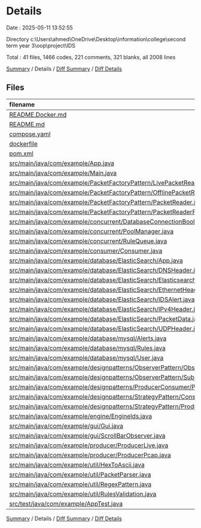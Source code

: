 # Details

Date : 2025-05-11 13:52:55

Directory c:\\Users\\ahmed\\OneDrive\\Desktop\\information\\college\\second term year 3\\oop\\project\\IDS

Total : 41 files,  1466 codes, 221 comments, 321 blanks, all 2008 lines

[Summary](results.md) / Details / [Diff Summary](diff.md) / [Diff Details](diff-details.md)

## Files
| filename | language | code | comment | blank | total |
| :--- | :--- | ---: | ---: | ---: | ---: |
| [README.Docker.md](/README.Docker.md) | Markdown | 13 | 0 | 6 | 19 |
| [README.md](/README.md) | Markdown | 12 | 0 | 1 | 13 |
| [compose.yaml](/compose.yaml) | YAML | 20 | 0 | 3 | 23 |
| [dockerfile](/dockerfile) | Docker | 27 | 50 | 20 | 97 |
| [pom.xml](/pom.xml) | XML | 125 | 14 | 16 | 155 |
| [src/main/java/com/example/App.java](/src/main/java/com/example/App.java) | Java | 16 | 50 | 8 | 74 |
| [src/main/java/com/example/Main.java](/src/main/java/com/example/Main.java) | Java | 8 | 1 | 2 | 11 |
| [src/main/java/com/example/PacketFactoryPattern/LivePacketReader.java](/src/main/java/com/example/PacketFactoryPattern/LivePacketReader.java) | Java | 39 | 1 | 9 | 49 |
| [src/main/java/com/example/PacketFactoryPattern/OfflinePacketReader.java](/src/main/java/com/example/PacketFactoryPattern/OfflinePacketReader.java) | Java | 25 | 0 | 7 | 32 |
| [src/main/java/com/example/PacketFactoryPattern/PacketReader.java](/src/main/java/com/example/PacketFactoryPattern/PacketReader.java) | Java | 6 | 0 | 3 | 9 |
| [src/main/java/com/example/PacketFactoryPattern/PacketReaderFactory.java](/src/main/java/com/example/PacketFactoryPattern/PacketReaderFactory.java) | Java | 12 | 11 | 3 | 26 |
| [src/main/java/com/example/concurrent/DatabaseConnectionBools.java](/src/main/java/com/example/concurrent/DatabaseConnectionBools.java) | Java | 39 | 1 | 12 | 52 |
| [src/main/java/com/example/concurrent/PoolManager.java](/src/main/java/com/example/concurrent/PoolManager.java) | Java | 45 | 6 | 9 | 60 |
| [src/main/java/com/example/concurrent/RuleQueue.java](/src/main/java/com/example/concurrent/RuleQueue.java) | Java | 10 | 0 | 6 | 16 |
| [src/main/java/com/example/consumer/Consumer.java](/src/main/java/com/example/consumer/Consumer.java) | Java | 22 | 1 | 3 | 26 |
| [src/main/java/com/example/database/ElasticSearch/App.java](/src/main/java/com/example/database/ElasticSearch/App.java) | Java | 89 | 1 | 19 | 109 |
| [src/main/java/com/example/database/ElasticSearch/DNSHeader.java](/src/main/java/com/example/database/ElasticSearch/DNSHeader.java) | Java | 9 | 0 | 4 | 13 |
| [src/main/java/com/example/database/ElasticSearch/ElasticsearchManager.java](/src/main/java/com/example/database/ElasticSearch/ElasticsearchManager.java) | Java | 203 | 1 | 18 | 222 |
| [src/main/java/com/example/database/ElasticSearch/EthernetHeader.java](/src/main/java/com/example/database/ElasticSearch/EthernetHeader.java) | Java | 12 | 0 | 5 | 17 |
| [src/main/java/com/example/database/ElasticSearch/IDSAlert.java](/src/main/java/com/example/database/ElasticSearch/IDSAlert.java) | Java | 27 | 3 | 8 | 38 |
| [src/main/java/com/example/database/ElasticSearch/IPv4Header.java](/src/main/java/com/example/database/ElasticSearch/IPv4Header.java) | Java | 15 | 0 | 6 | 21 |
| [src/main/java/com/example/database/ElasticSearch/PacketData.java](/src/main/java/com/example/database/ElasticSearch/PacketData.java) | Java | 18 | 0 | 7 | 25 |
| [src/main/java/com/example/database/ElasticSearch/UDPHeader.java](/src/main/java/com/example/database/ElasticSearch/UDPHeader.java) | Java | 9 | 0 | 4 | 13 |
| [src/main/java/com/example/database/mysql/Alerts.java](/src/main/java/com/example/database/mysql/Alerts.java) | Java | 66 | 1 | 22 | 89 |
| [src/main/java/com/example/database/mysql/Rules.java](/src/main/java/com/example/database/mysql/Rules.java) | Java | 82 | 3 | 9 | 94 |
| [src/main/java/com/example/database/mysql/User.java](/src/main/java/com/example/database/mysql/User.java) | Java | 59 | 1 | 21 | 81 |
| [src/main/java/com/example/designpatterns/ObserverPattern/Observer.java](/src/main/java/com/example/designpatterns/ObserverPattern/Observer.java) | Java | 4 | 0 | 2 | 6 |
| [src/main/java/com/example/designpatterns/ObserverPattern/Subject.java](/src/main/java/com/example/designpatterns/ObserverPattern/Subject.java) | Java | 6 | 0 | 1 | 7 |
| [src/main/java/com/example/designpatterns/ProducerConsumer/ProducerConsumer.java](/src/main/java/com/example/designpatterns/ProducerConsumer/ProducerConsumer.java) | Java | 27 | 0 | 9 | 36 |
| [src/main/java/com/example/designpatterns/StrategyPattern/ConsumerStrategy.java](/src/main/java/com/example/designpatterns/StrategyPattern/ConsumerStrategy.java) | Java | 6 | 0 | 3 | 9 |
| [src/main/java/com/example/designpatterns/StrategyPattern/ProducerStrategy.java](/src/main/java/com/example/designpatterns/StrategyPattern/ProducerStrategy.java) | Java | 6 | 0 | 1 | 7 |
| [src/main/java/com/example/engine/EngineIds.java](/src/main/java/com/example/engine/EngineIds.java) | Java | 48 | 7 | 10 | 65 |
| [src/main/java/com/example/gui/Gui.java](/src/main/java/com/example/gui/Gui.java) | Java | 88 | 16 | 20 | 124 |
| [src/main/java/com/example/gui/ScrollBarObserver.java](/src/main/java/com/example/gui/ScrollBarObserver.java) | Java | 26 | 2 | 6 | 34 |
| [src/main/java/com/example/producer/ProducerLive.java](/src/main/java/com/example/producer/ProducerLive.java) | Java | 29 | 1 | 7 | 37 |
| [src/main/java/com/example/producer/ProducerPcap.java](/src/main/java/com/example/producer/ProducerPcap.java) | Java | 29 | 1 | 5 | 35 |
| [src/main/java/com/example/util/HexToAscii.java](/src/main/java/com/example/util/HexToAscii.java) | Java | 11 | 0 | 4 | 15 |
| [src/main/java/com/example/util/PacketParser.java](/src/main/java/com/example/util/PacketParser.java) | Java | 59 | 4 | 5 | 68 |
| [src/main/java/com/example/util/RegexPattern.java](/src/main/java/com/example/util/RegexPattern.java) | Java | 82 | 13 | 11 | 106 |
| [src/main/java/com/example/util/RulesValidation.java](/src/main/java/com/example/util/RulesValidation.java) | Java | 26 | 4 | 2 | 32 |
| [src/test/java/com/example/AppTest.java](/src/test/java/com/example/AppTest.java) | Java | 11 | 28 | 4 | 43 |

[Summary](results.md) / Details / [Diff Summary](diff.md) / [Diff Details](diff-details.md)